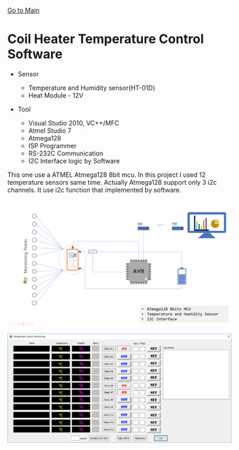 [Go to Main](readme.md)
# Coil Heater Temperature Control Software

* Sensor
  - Temperature and Humidity sensor(HT-01D)
  - Heat Module - 12V
  
* Tool 
  - Visual Studio 2010, VC++/MFC
  - Atmel Studio 7
  - Atmega128
  - ISP Programmer
  - RS-232C Communication
  - I2C Interface logic by Software

This one use a ATMEL Atmega128 8bit mcu. In this project I used 12 temperature sensors same time. Actually Atmega128 support only 3 i2c channels. It use i2c function that implemented by software.

![Image](/images/SensorMonitorBD.png)

![Image](/images/TSM.PNG)
